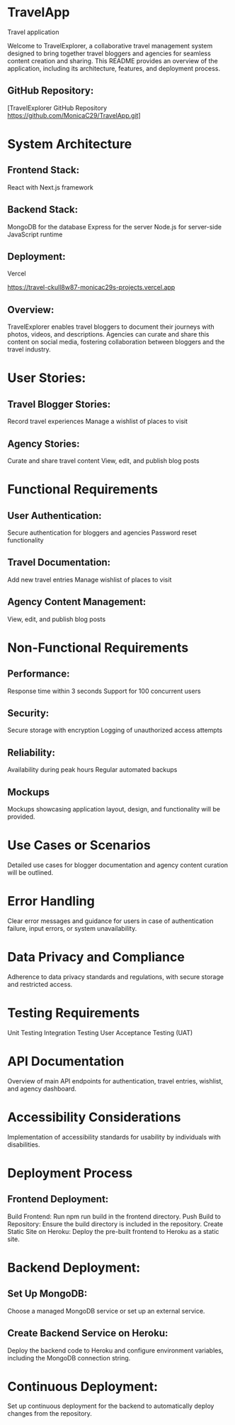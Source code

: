 # TravelApp

Travel application

Welcome to TravelExplorer, a collaborative travel management system designed to bring together travel bloggers and agencies for seamless content creation and sharing. This README provides an overview of the application, including its architecture, features, and deployment process.

## GitHub Repository:

[TravelExplorer GitHub Repository https://github.com/MonicaC29/TravelApp.git]

# System Architecture

## Frontend Stack:

React with Next.js framework

## Backend Stack:

MongoDB for the database
Express for the server
Node.js for server-side JavaScript runtime

## Deployment:

Vercel

https://travel-ckull8w87-monicac29s-projects.vercel.app

## Overview:

TravelExplorer enables travel bloggers to document their journeys with photos, videos, and descriptions. Agencies can curate and share this content on social media, fostering collaboration between bloggers and the travel industry.

# User Stories:

## Travel Blogger Stories:

Record travel experiences
Manage a wishlist of places to visit

## Agency Stories:

Curate and share travel content
View, edit, and publish blog posts

# Functional Requirements

## User Authentication:

Secure authentication for bloggers and agencies
Password reset functionality

## Travel Documentation:

Add new travel entries
Manage wishlist of places to visit

## Agency Content Management:

View, edit, and publish blog posts

# Non-Functional Requirements

## Performance:

Response time within 3 seconds
Support for 100 concurrent users

## Security:

Secure storage with encryption
Logging of unauthorized access attempts

## Reliability:

Availability during peak hours
Regular automated backups

## Mockups

Mockups showcasing application layout, design, and functionality will be provided.

# Use Cases or Scenarios

Detailed use cases for blogger documentation and agency content curation will be outlined.

# Error Handling

Clear error messages and guidance for users in case of authentication failure, input errors, or system unavailability.

# Data Privacy and Compliance

Adherence to data privacy standards and regulations, with secure storage and restricted access.

# Testing Requirements

Unit Testing
Integration Testing
User Acceptance Testing (UAT)

# API Documentation

Overview of main API endpoints for authentication, travel entries, wishlist, and agency dashboard.

# Accessibility Considerations

Implementation of accessibility standards for usability by individuals with disabilities.

# Deployment Process

## Frontend Deployment:

Build Frontend: Run npm run build in the frontend directory.
Push Build to Repository: Ensure the build directory is included in the repository.
Create Static Site on Heroku: Deploy the pre-built frontend to Heroku as a static site.

# Backend Deployment:

## Set Up MongoDB:

Choose a managed MongoDB service or set up an external service.

## Create Backend Service on Heroku:

Deploy the backend code to Heroku and configure environment variables, including the MongoDB connection string.

# Continuous Deployment:

Set up continuous deployment for the backend to automatically deploy changes from the repository.
